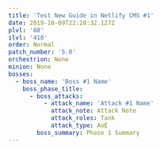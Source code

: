 ```yaml
---
title: 'Test New Guide in Netlify CMS #1'
date: 2019-10-09T22:28:32.127Z
plvl: '80'
ilvl: '410'
order: Normal
patch_number: '5.0'
orchestrion: None
minion: None
bosses:
  - boss_name: 'Boss #1 Name'
    boss_phase_title:
      - boss_attacks:
          - attack_name: 'Attack #1 Name'
            attack_note: Attack Note
            attack_roles: Tank
            attack_type: AoE
        boss_summary: Phase 1 Summary
---
```


